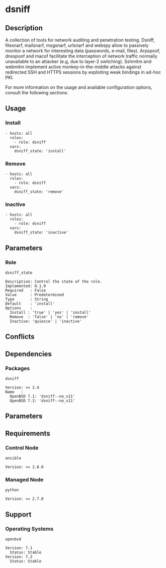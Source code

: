 # dsniff

## Description

A collection of tools for network auditing and penetration testing. Dsniff,
filesnarf, mailsnarf, msgsnarf, urlsnarf and webspy allow to passively monitor
a network for interesting data (passwords, e-mail, files). Arpspoof, dnsspoof
and macof facilitate the interception of network traffic normally unavailable
to an attacker (e.g, due to layer-2 switching). Sshmitm and webmitm implement
active monkey-in-the-middle attacks against redirected SSH and HTTPS sessions
by exploiting weak bindings in ad-hoc PKI.

For more information on the usage and available configuration options,
consult the following sections.

## Usage

### Install

```
- hosts: all
  roles:
    - role: dsniff
  vars:
    dsniff_state: 'install'
```

### Remove

```
- hosts: all
  roles:
    - role: dsniff
  vars:
    dsniff_state: 'remove'
```

### Inactive

```
- hosts: all
  roles:
    - role: dsniff
  vars:
    dsniff_state: 'inactive'
```

## Parameters

### Role

`dsniff_state`

    Description: Control the state of the role.
    Implemented: 0.1.0
    Required   : False
    Value      : Predetermined
    Type       : String
    Default    : 'install'
    Options    :
      Install : 'true' | 'yes' | 'install'
      Remove  : 'false' | 'no' | 'remove'
      Inactive: 'quiesce' | 'inactive'

## Conflicts

## Dependencies

### Packages

`dsniff`

    Version: >= 2.4
    Name   :
      OpenBSD 7.1: 'dsniff--no_x11'
      OpenBSD 7.2: 'dsniff--no_x11'

## Parameters

## Requirements

### Control Node

`ansible`

    Version: >= 2.8.0

### Managed Node

`python`

    Version: >= 2.7.0

## Support

### Operating Systems

`openbsd`

    Version: 7.1
      Status: Stable
    Version: 7.2
      Status: Stable
